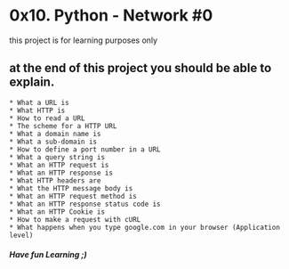 # 0x10. Python - Network #0
this project is for learning purposes only
## at the end of this project you should be able to explain.
    * What a URL is
    * What HTTP is
    * How to read a URL
    * The scheme for a HTTP URL
    * What a domain name is
    * What a sub-domain is
    * How to define a port number in a URL
    * What a query string is
    * What an HTTP request is
    * What an HTTP response is
    * What HTTP headers are
    * What the HTTP message body is
    * What an HTTP request method is
    * What an HTTP response status code is
    * What an HTTP Cookie is
    * How to make a request with cURL
    * What happens when you type google.com in your browser (Application level)
##### Have fun Learning ;)
